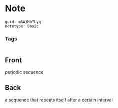 # Note
```
guid: mAW}Mb?Lyq
notetype: Basic
```

### Tags
```
```

## Front
periodic sequence

## Back
a sequence that repeats itself after a certain interval
